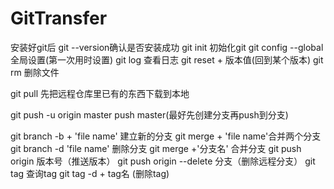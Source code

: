 # GitTransfer
安装好git后 git --version确认是否安装成功 
git init 初始化git 
git config --global全局设置(第一次用时设置) 
git log 查看日志 
git reset + 版本值(回到某个版本) 
git rm 删除文件

git pull 先把远程仓库里已有的东西下载到本地

git push -u origin master push master(最好先创建分支再push到分支)

git branch -b + 'file name' 建立新的分支 
git merge + 'file name'合并两个分支 
git branch -d 'file name' 删除分支
git merge +'分支名' 合并分支 
git push origin 版本号（推送版本）
git push origin --delete  分支（删除远程分支）
git tag 查询tag
git tag -d + tag名 (删除tag)

